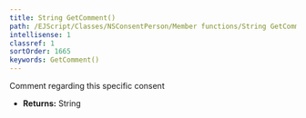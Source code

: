```yaml
---
title: String GetComment()
path: /EJScript/Classes/NSConsentPerson/Member functions/String GetComment()
intellisense: 1
classref: 1
sortOrder: 1665
keywords: GetComment()
---
```



Comment regarding this specific consent



* **Returns:** String


